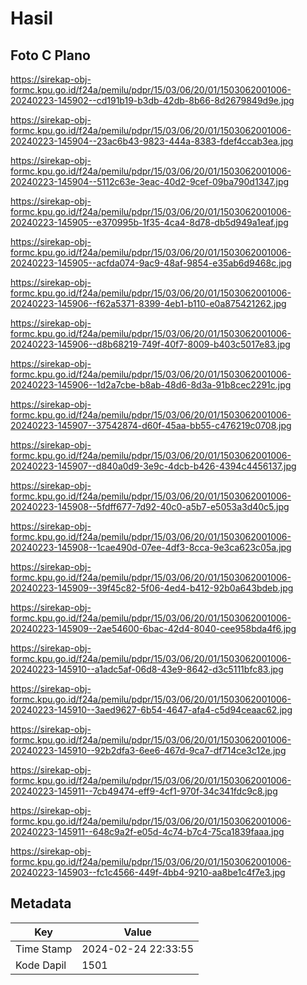 # Hasil

## Foto C Plano

https://sirekap-obj-formc.kpu.go.id/f24a/pemilu/pdpr/15/03/06/20/01/1503062001006-20240223-145902--cd191b19-b3db-42db-8b66-8d2679849d9e.jpg

https://sirekap-obj-formc.kpu.go.id/f24a/pemilu/pdpr/15/03/06/20/01/1503062001006-20240223-145904--23ac6b43-9823-444a-8383-fdef4ccab3ea.jpg

https://sirekap-obj-formc.kpu.go.id/f24a/pemilu/pdpr/15/03/06/20/01/1503062001006-20240223-145904--5112c63e-3eac-40d2-9cef-09ba790d1347.jpg

https://sirekap-obj-formc.kpu.go.id/f24a/pemilu/pdpr/15/03/06/20/01/1503062001006-20240223-145905--e370995b-1f35-4ca4-8d78-db5d949a1eaf.jpg

https://sirekap-obj-formc.kpu.go.id/f24a/pemilu/pdpr/15/03/06/20/01/1503062001006-20240223-145905--acfda074-9ac9-48af-9854-e35ab6d9468c.jpg

https://sirekap-obj-formc.kpu.go.id/f24a/pemilu/pdpr/15/03/06/20/01/1503062001006-20240223-145906--f62a5371-8399-4eb1-b110-e0a875421262.jpg

https://sirekap-obj-formc.kpu.go.id/f24a/pemilu/pdpr/15/03/06/20/01/1503062001006-20240223-145906--d8b68219-749f-40f7-8009-b403c5017e83.jpg

https://sirekap-obj-formc.kpu.go.id/f24a/pemilu/pdpr/15/03/06/20/01/1503062001006-20240223-145906--1d2a7cbe-b8ab-48d6-8d3a-91b8cec2291c.jpg

https://sirekap-obj-formc.kpu.go.id/f24a/pemilu/pdpr/15/03/06/20/01/1503062001006-20240223-145907--37542874-d60f-45aa-bb55-c476219c0708.jpg

https://sirekap-obj-formc.kpu.go.id/f24a/pemilu/pdpr/15/03/06/20/01/1503062001006-20240223-145907--d840a0d9-3e9c-4dcb-b426-4394c4456137.jpg

https://sirekap-obj-formc.kpu.go.id/f24a/pemilu/pdpr/15/03/06/20/01/1503062001006-20240223-145908--5fdff677-7d92-40c0-a5b7-e5053a3d40c5.jpg

https://sirekap-obj-formc.kpu.go.id/f24a/pemilu/pdpr/15/03/06/20/01/1503062001006-20240223-145908--1cae490d-07ee-4df3-8cca-9e3ca623c05a.jpg

https://sirekap-obj-formc.kpu.go.id/f24a/pemilu/pdpr/15/03/06/20/01/1503062001006-20240223-145909--39f45c82-5f06-4ed4-b412-92b0a643bdeb.jpg

https://sirekap-obj-formc.kpu.go.id/f24a/pemilu/pdpr/15/03/06/20/01/1503062001006-20240223-145909--2ae54600-6bac-42d4-8040-cee958bda4f6.jpg

https://sirekap-obj-formc.kpu.go.id/f24a/pemilu/pdpr/15/03/06/20/01/1503062001006-20240223-145910--a1adc5af-06d8-43e9-8642-d3c5111bfc83.jpg

https://sirekap-obj-formc.kpu.go.id/f24a/pemilu/pdpr/15/03/06/20/01/1503062001006-20240223-145910--3aed9627-6b54-4647-afa4-c5d94ceaac62.jpg

https://sirekap-obj-formc.kpu.go.id/f24a/pemilu/pdpr/15/03/06/20/01/1503062001006-20240223-145910--92b2dfa3-6ee6-467d-9ca7-df714ce3c12e.jpg

https://sirekap-obj-formc.kpu.go.id/f24a/pemilu/pdpr/15/03/06/20/01/1503062001006-20240223-145911--7cb49474-eff9-4cf1-970f-34c341fdc9c8.jpg

https://sirekap-obj-formc.kpu.go.id/f24a/pemilu/pdpr/15/03/06/20/01/1503062001006-20240223-145911--648c9a2f-e05d-4c74-b7c4-75ca1839faaa.jpg

https://sirekap-obj-formc.kpu.go.id/f24a/pemilu/pdpr/15/03/06/20/01/1503062001006-20240223-145903--fc1c4566-449f-4bb4-9210-aa8be1c4f7e3.jpg


## Metadata

| Key        | Value               |
| ---------- | ------------------- |
| Time Stamp | 2024-02-24 22:33:55 |
| Kode Dapil | 1501                |




